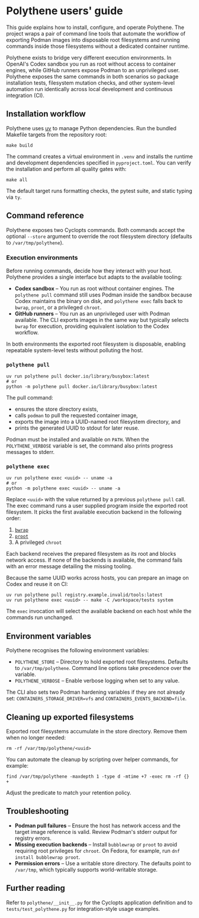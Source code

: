 # Polythene users' guide

This guide explains how to install, configure, and operate Polythene. The
project wraps a pair of command line tools that automate the workflow of
exporting Podman images into disposable root filesystems and running commands
inside those filesystems without a dedicated container runtime.

Polythene exists to bridge very different execution environments. In OpenAI's
Codex sandbox you run as root without access to container engines, while GitHub
runners expose Podman to an unprivileged user. Polythene exposes the same
commands in both scenarios so package installation tests, filesystem mutation
checks, and other system-level automation run identically across local
development and continuous integration (CI).

## Installation workflow

Polythene uses [uv](https://github.com/astral-sh/uv) to manage Python
dependencies. Run the bundled Makefile targets from the repository root:

```shell
make build
```

The command creates a virtual environment in `.venv` and installs the runtime
and development dependencies specified in `pyproject.toml`. You can verify the
installation and perform all quality gates with:

```shell
make all
```

The default target runs formatting checks, the pytest suite, and static typing
via `ty`.

## Command reference

Polythene exposes two Cyclopts commands. Both commands accept the optional
`--store` argument to override the root filesystem directory (defaults to
`/var/tmp/polythene`).

### Execution environments

Before running commands, decide how they interact with your host. Polythene
provides a single interface but adapts to the available tooling:

- **Codex sandbox** – You run as root without container engines. The
  `polythene pull` command still uses Podman inside the sandbox because Codex
  maintains the binary on disk, and `polythene exec` falls back to `bwrap`,
  `proot`, or a privileged `chroot`.
- **GitHub runners** – You run as an unprivileged user with Podman available.
  The CLI exports images in the same way but typically selects `bwrap` for
  execution, providing equivalent isolation to the Codex workflow.

In both environments the exported root filesystem is disposable, enabling
repeatable system-level tests without polluting the host.

### `polythene pull`

```shell
uv run polythene pull docker.io/library/busybox:latest
# or
python -m polythene pull docker.io/library/busybox:latest
```

The pull command:

- ensures the store directory exists,
- calls `podman` to pull the requested container image,
- exports the image into a UUID-named root filesystem directory, and
- prints the generated UUID to stdout for later reuse.

Podman must be installed and available on `PATH`. When the `POLYTHENE_VERBOSE`
variable is set, the command also prints progress messages to stderr.

### `polythene exec`

```shell
uv run polythene exec <uuid> -- uname -a
# or
python -m polythene exec <uuid> -- uname -a
```

Replace `<uuid>` with the value returned by a previous `polythene pull` call.
The exec command runs a user supplied program inside the exported root
filesystem. It picks the first available execution backend in the following
order:

1. [`bwrap`](https://github.com/containers/bubblewrap)
2. [`proot`](https://proot-me.github.io/)
3. A privileged `chroot`

Each backend receives the prepared filesystem as its root and blocks network
access. If none of the backends is available, the command fails with an error
message detailing the missing tooling.

Because the same UUID works across hosts, you can prepare an image on Codex and
reuse it on CI:

```shell
uv run polythene pull registry.example.invalid/tools:latest
uv run polythene exec <uuid> -- make -C /workspace/tests system
```

The `exec` invocation will select the available backend on each host while the
commands run unchanged.

## Environment variables

Polythene recognises the following environment variables:

- `POLYTHENE_STORE` – Directory to hold exported root filesystems. Defaults to
  `/var/tmp/polythene`. Command line options take precedence over the variable.
- `POLYTHENE_VERBOSE` – Enable verbose logging when set to any value.

The CLI also sets two Podman hardening variables if they are not already set:
`CONTAINERS_STORAGE_DRIVER=vfs` and `CONTAINERS_EVENTS_BACKEND=file`.

## Cleaning up exported filesystems

Exported root filesystems accumulate in the store directory. Remove them when
no longer needed:

```shell
rm -rf /var/tmp/polythene/<uuid>
```

You can automate the cleanup by scripting over helper commands, for example:

```shell
find /var/tmp/polythene -maxdepth 1 -type d -mtime +7 -exec rm -rf {} +
```

Adjust the predicate to match your retention policy.

## Troubleshooting

- **Podman pull failures** – Ensure the host has network access and the target
  image reference is valid. Review Podman's stderr output for registry errors.
- **Missing execution backends** – Install `bubblewrap` or `proot` to avoid
  requiring root privileges for `chroot`. On Fedora, for example, run
  `dnf install bubblewrap proot`.
- **Permission errors** – Use a writable store directory. The defaults point to
  `/var/tmp`, which typically supports world-writable storage.

## Further reading

Refer to `polythene/__init__.py` for the Cyclopts application definition
and to `tests/test_polythene.py` for integration-style usage examples.
